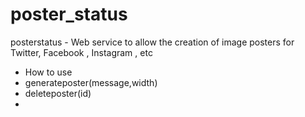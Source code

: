 poster_status
============

posterstatus - Web service to allow the creation of image posters for Twitter, Facebook , Instagram , etc

 - How to use
  - generateposter(message,width)
  - deleteposter(id)
  - 
